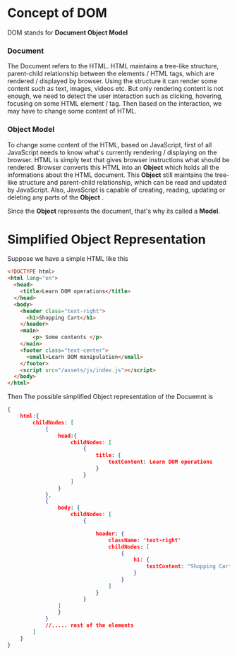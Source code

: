 # Concept of DOM

DOM stands for **Document Object Model**    

### Document

The Document refers to the HTML. HTML maintains a tree-like structure, parent-child relationship between the elements / HTML tags, which are rendered / displayed by browser. Using the structure it can render some content such as text, images, videos etc. But only rendering content is not enough, we need to detect the user interaction such as clicking, hovering, focusing on some HTML element / tag. Then based on the interaction, we may have to change some content of HTML. 

### Object Model

To change some content of the HTML, based on JavaScript, first of all JavaScript needs to know what's currently rendering / displaying on the browser. HTML is simply text that gives browser instructions what should be rendered. Browser converts this HTML into an **Object** which holds all the informations about the HTML document. This **Object** still maintains the tree-like structure and parent-child relationship, which can be read and updated by JavaScript. Also, JavaScript is capable of creating, reading, updating or deleting any parts of the **Object** . 

Since the **Object** represents the document, that's why its called a **Model**.

# Simplified Object Representation

Suppose we have a simple HTML like this
```html
<!DOCTYPE html>
<html lang="en">
  <head>
    <title>Learn DOM operations</title>
  </head>
  <body>
    <header class="text-right">
      <h1>Shopping Cart</h1>
    </header>
    <main>
        <p> Some contents </p>
    </main>
    <footer class="text-center">
      <small>Learn DOM manipulation</small>
    </footer>
    <script src="/assets/js/index.js"></script>
  </body>
</html>
```


Then The possible simplified Object representation of the Docuemnt is
```json
{
    html:{
        childNodes: [
            {
                head:{
                    childNodes: [
                        {
                            title: {
                                textContent: Learn DOM operations
                            }
                        }
                    ]
                } 
            },
            {
                body: {
                    childNodes: [
                        {

                            header: {
                                className: 'text-right'
                                childNodes: [
                                    {
                                        h1: {
                                            textContent: "Shopping Cart"
                                        }
                                    }
                                ]
                            }
                        }
                ]
                }
            }
            //..... rest of the elements
        ]
    }
}
```